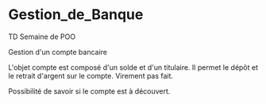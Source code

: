 # Gestion_de_Banque
TD Semaine de POO

Gestion  d'un compte bancaire

L'objet compte est composé d'un solde et d'un titulaire. Il permet le dépôt et le retrait d'argent sur le compte.
Virement pas fait.

Possibilité de savoir si le compte est à découvert.
